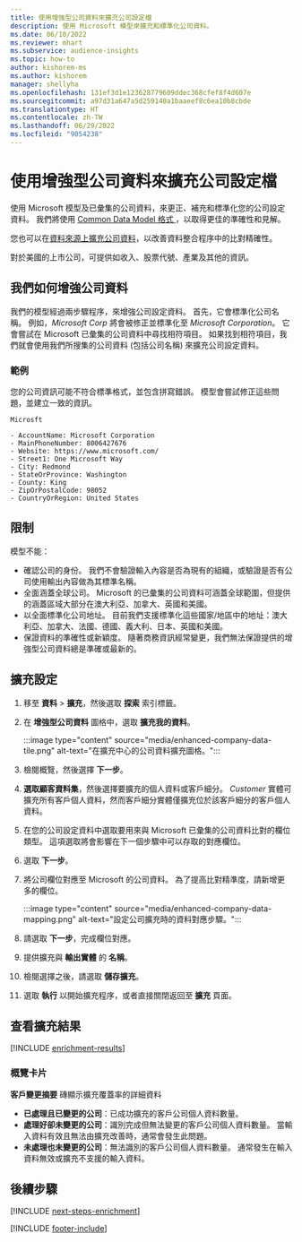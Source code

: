 ```yaml
---
title: 使用增強型公司資料來擴充公司設定檔
description: 使用 Microsoft 模型來擴充和標準化公司資料。
ms.date: 06/10/2022
ms.reviewer: mhart
ms.subservice: audience-insights
ms.topic: how-to
author: kishorem-ms
ms.author: kishorem
manager: shellyha
ms.openlocfilehash: 131ef3d1e123628779609ddec368cfef8f4d607e
ms.sourcegitcommit: a97d31a647a5d259140a1baaeef8c6ea10b8cbde
ms.translationtype: HT
ms.contentlocale: zh-TW
ms.lasthandoff: 06/29/2022
ms.locfileid: "9054238"
---
```

# <a name="enrich-company-profiles-with-enhanced-company-data"></a>使用增強型公司資料來擴充公司設定檔

使用 Microsoft 模型及已彙集的公司資料，來更正、補充和標準化您的公司設定資料。 我們將使用 [Common Data Model 格式 ](/common-data-model/schema/core/applicationcommon/account)，以取得更佳的準確性和見解。

您也可以在[資料來源上擴充公司資料](data-sources-enrichment.md)，以改善資料整合程序中的比對精確性。

對於美國的上市公司，可提供如收入、股票代號、產業及其他的資訊。  

## <a name="how-we-enhance-company-data"></a>我們如何增強公司資料

我們的模型經過兩步驟程序，來增強公司設定資料。 首先，它會標準化公司名稱。 例如，*Microsoft Corp* 將會被修正並標準化至 *Microsoft Corporation*。 它會嘗試在 Microsoft 已彙集的公司資料中尋找相符項目。 如果找到相符項目，我們就會使用我們所搜集的公司資料 (包括公司名稱) 來擴充公司設定資料。

### <a name="example"></a>範例

您的公司資訊可能不符合標準格式，並包含拼寫錯誤。 模型會嘗試修正這些問題，並建立一致的資訊。

```Input
Microsft
```

```Output
- AccountName: Microsoft Corporation
- MainPhoneNumber: 8006427676
- Website: https://www.microsoft.com/
- Street1: One Microsoft Way
- City: Redmond
- StateOrProvince: Washington
- County: King
- ZipOrPostalCode: 98052
- CountryOrRegion: United States
```

## <a name="limitations"></a>限制

模型不能：

- 確認公司的身份。 我們不會驗證輸入內容是否為現有的組織，或驗證是否有公司使用輸出內容做為其標準名稱。
- 全面涵蓋全球公司。 Microsoft 的已彙集的公司資料可涵蓋全球範圍，但提供的涵蓋區域大部分在澳大利亞、加拿大、英國和美國。
- 以全面標準化公司地址。 目前我們支援標準化這些國家/地區中的地址：澳大利亞、加拿大、法國、德國、義大利、日本、英國和美國。
- 保證資料的準確性或新穎度。 隨著商務資訊經常變更，我們無法保證提供的增強型公司資料總是準確或最新的。

## <a name="configure-the-enrichment"></a>擴充設定

1. 移至 **資料** > **擴充**，然後選取 **探索** 索引標籤。

1. 在 **增強型公司資料** 圖格中，選取 **擴充我的資料**。

   :::image type="content" source="media/enhanced-company-data-tile.png" alt-text="在擴充中心的公司資料擴充圖格。":::

1. 檢閱概覽，然後選擇 **下一步**。

1. **選取顧客資料集**，然後選擇要擴充的個人資料或客戶細分。 *Customer* 實體可擴充所有客戶個人資料，然而客戶細分實體僅擴充位於該客戶細分的客戶個人資料。

1. 在您的公司設定資料中選取要用來與 Microsoft 已彙集的公司資料比對的欄位類型。 這項選取將會影響在下一個步驟中可以存取的對應欄位。

1. 選取 **下一步**。

1. 將公司欄位對應至 Microsoft 的公司資料。 為了提高比對精準度，請新增更多的欄位。

    :::image type="content" source="media/enhanced-company-data-mapping.png" alt-text="設定公司擴充時的資料對應步驟。":::

1. 請選取 **下一步**，完成欄位對應。

1. 提供擴充與 **輸出實體** 的 **名稱**。

1. 檢閱選擇之後，請選取 **儲存擴充**。

1. 選取 **執行** 以開始擴充程序，或者直接關閉返回至 **擴充** 頁面。

## <a name="view-enrichment-results"></a>查看擴充結果

[!INCLUDE [enrichment-results](includes/enrichment-results.md)]

### <a name="overview-card"></a>概覽卡片

 **客戶變更摘要** 磚顯示擴充覆蓋率的詳細資料

- **已處理且已變更的公司**：已成功擴充的客戶公司個人資料數量。
- **處理好卻未變更的公司**：識別完成但無法變更的客戶公司個人資料數量。 當輸入資料有效且無法由擴充改善時，通常會發生此問題。
- **未處理也未變更的公司**：無法識別的客戶公司個人資料數量。 通常發生在輸入資料無效或擴充不支援的輸入資料。

## <a name="next-steps"></a>後續步驟

[!INCLUDE [next-steps-enrichment](includes/next-steps-enrichment.md)]

[!INCLUDE [footer-include](includes/footer-banner.md)]
